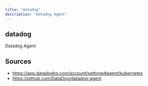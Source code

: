 ```yaml
---
title: "datadog"
description: "Datadog Agent"
---
```


## datadog

Datadog Agent

## Sources

- https://app.datadoghq.com/account/settings#agent/kubernetes
- https://github.com/DataDog/datadog-agent
